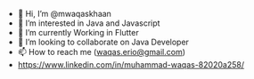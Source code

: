 - 👋 Hi, I’m @mwaqaskhaan
- 👀 I’m interested in Java and Javascript
- 🌱 I’m currently Working in Flutter
- 💞️ I’m looking to collaborate on Java Developer
- 📫 How to reach me (waqas.erio@gmail.com)
- https://www.linkedin.com/in/muhammad-waqas-82020a258/

<!---
mwaqaskhaan/mwaqaskhaan is a ✨ special ✨ repository because its `README.md` (this file) appears on your GitHub profile.
You can click the Preview link to take a look at your changes.
--->
